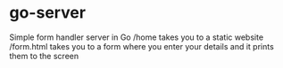 # go-server
Simple form handler server in Go
/home takes you to a static website
/form.html takes you to a form where you enter your details and it prints them to the screen
